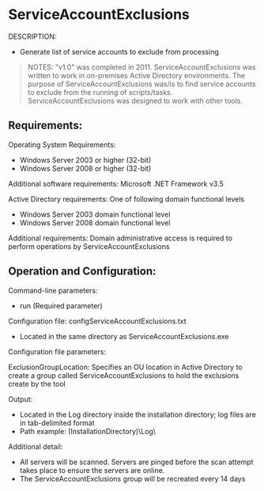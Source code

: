 
# ServiceAccountExclusions

DESCRIPTION: 
- Generate list of service accounts to exclude from processing

> NOTES: "v1.0" was completed in 2011. ServiceAccountExclusions was written to work in on-premises Active Directory environments. The purpose of ServiceAccountExclusions was/is to find service accounts to exclude from the running of scripts/tasks. ServiceAccountExclusions was designed to work with other tools.

## Requirements:

Operating System Requirements:
- Windows Server 2003 or higher (32-bit)
- Windows Server 2008 or higher (32-bit)

Additional software requirements:
Microsoft .NET Framework v3.5

Active Directory requirements:
One of following domain functional levels
- Windows Server 2003 domain functional level
- Windows Server 2008 domain functional level

Additional requirements:
Domain administrative access is required to perform operations by ServiceAccountExclusions


## Operation and Configuration:

Command-line parameters:
- run (Required parameter)

Configuration file: configServiceAccountExclusions.txt
- Located in the same directory as ServiceAccountExclusions.exe

Configuration file parameters:

ExclusionGroupLocation: Specifies an OU location in Active Directory to create a group called ServiceAccountExclusions to hold the exclusions create by the tool

Output:
- Located in the Log directory inside the installation directory; log files are in tab-delimited format
- Path example: (InstallationDirectory)\Log\

Additional detail:
- All servers will be scanned. Servers are pinged before the scan attempt takes place to ensure the servers are online.
- The ServiceAccountExclusions group will be recreated every 14 days
